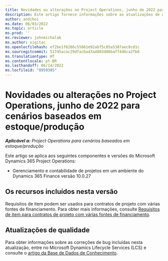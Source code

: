 ```yaml
---
title: Novidades ou alterações no Project Operations, junho de 2022 para cenários baseados em estoque/produção
description: Este artigo fornece informações sobre as atualizações de qualidade que estão disponíveis na versão de junho de 2022 do Project Operations para cenários baseados em estoque/produção.
author: andchoi
ms.date: 06/03/2022
ms.topic: article
ms.prod: ''
ms.reviewer: johnmichalak
ms.author: sigitac
ms.openlocfilehash: ef2be1f6286c55861e92abf5c85a5387aec8cd1c
ms.sourcegitcommit: 51745acac29dfacba43a4003d86baff4d6ca2fb8
ms.translationtype: HT
ms.contentlocale: pt-BR
ms.lasthandoff: 06/14/2022
ms.locfileid: "8959385"
---
```

# <a name="whats-new-or-changed-in-project-operations-june-2022-for-stockedproduction-based-scenarios"></a>Novidades ou alterações no Project Operations, junho de 2022 para cenários baseados em estoque/produção

_**Aplicável a:** Project Operations para cenários baseados em estoque/produção_

Este artigo se aplica aos seguintes componentes e versões do Microsoft Dynamics 365 Project Operations:

- Gerenciamento e contabilidade de projetos em um ambiente do Dynamics 365 Finance versão 10.0.27

## <a name="features-included-in-this-release"></a>Os recursos incluídos nesta versão

Requisitos de item podem ser usados para contratos de projeto com várias fontes de financiamento. Para obter mais informações, consulte [Requisitos de item para contratos de projeto com várias fontes de financiamento](/multiple-funding-sources-item-req.md).

## <a name="quality-updates"></a>Atualizações de qualidade

Para obter informações sobre as correções de bug incluídas nesta atualização, entre no Microsoft Dynamics Lifecycle Services (LCS) e consulte o [artigo da Base de Dados de Conhecimento](https://fix.lcs.dynamics.com/Issue/Details?bugId=673271).
